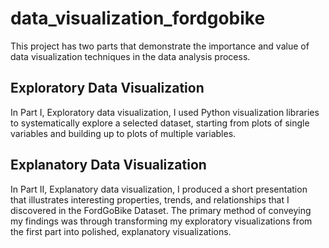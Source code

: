 # data_visualization_fordgobike

This project has two parts that demonstrate the importance and value of data visualization techniques in the data analysis process.

## Exploratory Data Visualization 

In Part I, Exploratory data visualization, I used Python visualization libraries to systematically explore a selected dataset, starting from plots of single variables and building up to plots of multiple variables.


## Explanatory Data Visualization

In Part II, Explanatory data visualization, I produced a short presentation that illustrates interesting properties, trends, and relationships that I discovered in the FordGoBike Dataset. The primary method of conveying my findings was through transforming my exploratory visualizations from the first part into polished, explanatory visualizations.
